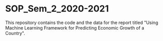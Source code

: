 # SOP_Sem_2_2020-2021
This repository contains the code and the data for the report titled "Using Machine Learning Framework for Predicting Economic Growth of a Country". 
